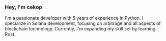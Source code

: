 ### Hey, I'm cekop

I'm a passionate developer with 5 years of experience in Python. 
I specialize in Solana development, focusing on arbitrage and all aspects of blockchain technology. 
Currently, I'm expanding my skill set by learning Rust.
